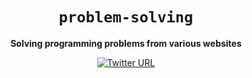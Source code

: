 <div align="center">
  <h1><code>problem-solving</code></h1>

  <strong>Solving programming problems from various websites</strong>
   
  [![Twitter URL](https://img.shields.io/twitter/url/https/twitter.com/unobatbayar.svg?style=social&label=%40unobatbayar)](https://twitter.com/unobatbayar)
</div>
